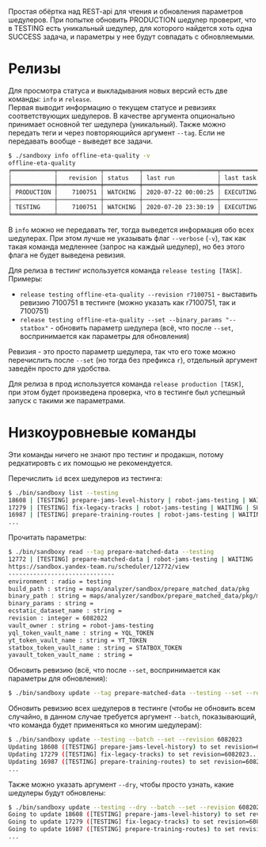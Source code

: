 Простая обёртка над REST-api для чтения и обновления параметров шедулеров.
При попытке обновить PRODUCTION шедулер проверит, что в TESTING есть уникальный шедулер, для которого найдется хоть одна SUCCESS задача, и параметры у нее будут совпадать с обновляемыми.

# Релизы

Для просмотра статуса и выкладывания новых версий есть две команды: `info` и `release`.<br>
Первая выводит информацию о текущем статусе и ревизиях соответствующих шедулеров. В качестве аргумента опционально принимает основной тег шедулера (уникальный). Также можно передать теги и через повторяющийся аргумент `--tag`. Если не передавать вообще - выведет все задачи.

```bash
$ ./sandboxy info offline-eta-quality -v
offline-eta-quality
╒════════════╤════════════╤══════════╤═════════════════════╤═════════════╤═════════════════════╤═════════════════════════════════════════════════════╕
│            │   revision │ status   │ last run            │ last task   │ next run            │ url                                                 │
╞════════════╪════════════╪══════════╪═════════════════════╪═════════════╪═════════════════════╪═════════════════════════════════════════════════════╡
│ PRODUCTION │    7100751 │ WATCHING │ 2020-07-22 00:00:25 │ EXECUTING   │ 2020-07-22 12:00:00 │ https://sandbox.yandex-team.ru/scheduler/12979/view │
├────────────┼────────────┼──────────┼─────────────────────┼─────────────┼─────────────────────┼─────────────────────────────────────────────────────┤
│ TESTING    │    7100751 │ WATCHING │ 2020-07-20 23:30:19 │ EXECUTING   │ 2020-07-21 23:30:00 │ https://sandbox.yandex-team.ru/scheduler/12978/view │
╘════════════╧════════════╧══════════╧═════════════════════╧═════════════╧═════════════════════╧═════════════════════════════════════════════════════╛
```

В `info` можно не передавать тег, тогда выведется информация обо всех шедулерах. При этом лучше не указывать флаг `--verbose` (`-v`), так как такая команда медленнее (запрос на каждый шедулер), но без этого флага не будет выведена ревизия.

Для релиза в тестинг используется команда `release testing [TASK]`. Примеры:
* `release testing offline-eta-quality --revision r7100751` - выставить ревизию 7100751 в тестинге (можно указать как r7100751, так и 7100751)
* `release testing offline-eta-quality --set --binary_params "--statbox"` - обновить параметр шедулера (всё, что после `--set`, воспринимается как параметры для обновления)

Ревизия - это просто параметр шедулера, так что его тоже можно перечислить после `--set` (но тогда без префикса `r`), отдельный аргумент заведён просто для удобства.

Для релиза в прод используется команда `release production [TASK]`, при этом будет произведена проверка, что в тестинге был успешный запуск с такими же параметрами.

# Низкоуровневые команды

Эти команды ничего не знают про тестинг и продакшн, потому редкатировть с их помощью не рекомендуется.

Перечислить `id` всех шедулеров из тестинга:
```bash
$ ./bin/sandboxy list --testing
18608 | [TESTING] prepare-jams-level-history | robot-jams-testing | WAITING | SUCCESS
17279 | [TESTING] fix-legacy-tracks | robot-jams-testing | WAITING | SUCCESS
16987 | [TESTING] prepare-training-routes | robot-jams-testing | WAITING | FAILURE
...
```

Прочитать параметры:
```bash
$ ./bin/sandboxy read --tag prepare-matched-data --testing
12772 | [TESTING] prepare-matched-data | robot-jams-testing | WAITING | SUCCESS
https://sandbox.yandex-team.ru/scheduler/12772/view
------------------------------
environment : radio = testing
build_path : string = maps/analyzer/sandbox/prepare_matched_data/pkg
binary_path : string = maps/analyzer/sandbox/prepare_matched_data/pkg/maps/analyzer/sandbox/prepare_matched_data/sandbox/prepare_matched_data
binary_params : string =
ecstatic_dataset_name : string =
revision : integer = 6082022
vault_owner : string = robot-jams-testing
yql_token_vault_name : string = YQL_TOKEN
yt_token_vault_name : string = YT_TOKEN
statbox_token_vault_name : string = STATBOX_TOKEN
yavault_token_vault_name : string =
```

Обновить ревизию (всё, что после `--set`, воспринимается как параметры для обновления):
```bash
$ ./bin/sandboxy update --tag prepare-matched-data --testing --set --revision 6082023
```

Обновить ревизию всех шедулеров в тестинге (чтобы не обновить всем случайно, в данном случае требуется аргумент `--batch`, показывающий, что команда будет применяться ко многим шедулерам):
```bash
$ ./bin/sandboxy update --testing --batch --set --revision 6082023
Updating 18608 ([TESTING] prepare-jams-level-history) to set revision=6082023...
Updating 17279 ([TESTING] fix-legacy-tracks) to set revision=6082023...
Updating 16987 ([TESTING] prepare-training-routes) to set revision=6082023...
...
```

Также можно указать аргумент `--dry`, чтобы просто узнать, какие шедулеры будут обновлены:
```bash
$ ./bin/sandboxy update --testing --dry --batch --set --revision 6082023
Going to update 18608 ([TESTING] prepare-jams-level-history) to set revision=6082023...
Going to update 17279 ([TESTING] fix-legacy-tracks) to set revision=6082023...
Going to update 16987 ([TESTING] prepare-training-routes) to set revision=6082023...
...
```
